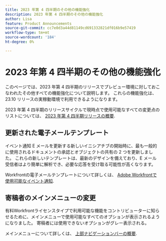 ```yaml
---
title: 2023 年第 4 四半期のその他の機能強化
description: 2023 年第 4 四半期のその他の機能強化
author: Lisa
feature: Product Announcements
source-git-commit: cc7e0d3a44d81149cd691332821df016b9e57419
workflow-type: tm+mt
source-wordcount: '184'
ht-degree: 0%

---
```


# 2023 年第 4 四半期のその他の機能強化

このページでは、2023 年第 4 四半期のリリースでプレビュー環境に対しておこなわれたその他すべての機能強化について説明します。 これらの機能強化は、23.10 リリースの実稼動環境で利用できるようになります。

2023 年第 4 四半期のリリースサイクルで現時点で使用可能なすべての変更点のリストについては、 [2023 年第 4 四半期リリースの概要](/help/quicksilver/product-announcements/product-releases/23-q4-release-activity/23-q4-release-overview.md).

## 更新された電子メールテンプレート

イベント通知 E メールを更新する新しいイニシアチブの開始時に、最も一般的に使用されるドキュメントの承認とオブジェクトの共有の 2 つを更新しました。 これらの新しいテンプレートは、最新のデザインを備えており、E メール受信者はより簡単に解析でき、必要な応答を受け取る可能性が高くなります。

Workfrontの電子メールテンプレートについて詳しくは、 [Adobe Workfrontで使用可能なイベント通知](/help/quicksilver/administration-and-setup/manage-workfront/emails/event-notifications-available-in-wf.md).

## 寄稿者のメインメニューの変更

有料Workfrontライセンスタイプで利用可能な機能をコントリビューターに知らせるために、メインメニューで使用可能なすべてのオプションが表示されるようになりました。 寄稿者には使用できないオプションがグレー表示される。

メインメニューについて詳しくは、 [上部ナビゲーションバーの概要](/help/quicksilver/workfront-basics/the-new-workfront-experience/global-navigation-overview.md).

